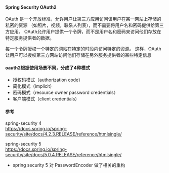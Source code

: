 #### Spring Security OAuth2
OAuth 是一个开放标准，允许用户让第三方应用访问该用户在某一网站上存储的私密的资源
（如照片，视频，联系人列表），而不需要将用户名和密码提供给第三方应用。
OAuth允许用户提供一个令牌，而不是用户名和密码来访问他们存放在特定服务提供者的数据。

每一个令牌授权一个特定的网站在特定的时段内访问特定的资源。
这样，OAuth让用户可以授权第三方网站访问他们存储在另外服务提供者的某些特定信息

#### oauth2根据使用场景不同，分成了4种模式
- 授权码模式（authorization code）
- 简化模式（implicit）
- 密码模式（resource owner password credentials）
- 客户端模式（client credentials）


#### 参考
spring-security 4   
https://docs.spring.io/spring-security/site/docs/4.2.3.RELEASE/reference/htmlsingle/    


spring-security 5   
https://docs.spring.io/spring-security/site/docs/5.0.4.RELEASE/reference/htmlsingle/    

- spring security 5 对 PasswordEncoder 做了相关的重构

